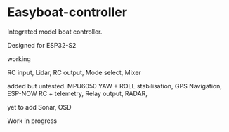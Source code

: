 # Easyboat-controller
Integrated model boat controller.

Designed for ESP32-S2

working

RC input, Lidar, RC output, Mode select, Mixer

added but untested.
MPU6050 YAW + ROLL stabilisation, GPS Navigation, ESP-NOW RC + telemetry, Relay output, RADAR, 

yet to add
Sonar, OSD

Work in progress
